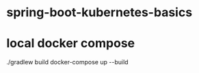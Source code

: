 # spring-boot-kubernetes-basics

# local docker compose
./gradlew build
docker-compose up --build


